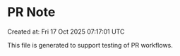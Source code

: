 # PR Note

Created at: Fri 17 Oct 2025 07:17:01 UTC

This file is generated to support testing of PR workflows.
